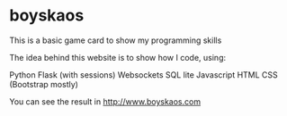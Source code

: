 # boyskaos
This is a basic game card to show my programming skills


The idea behind this website is to show how I code, using:

Python
Flask (with sessions)
Websockets
SQL lite
Javascript
HTML
CSS (Bootstrap mostly)

You can see the result in http://www.boyskaos.com
